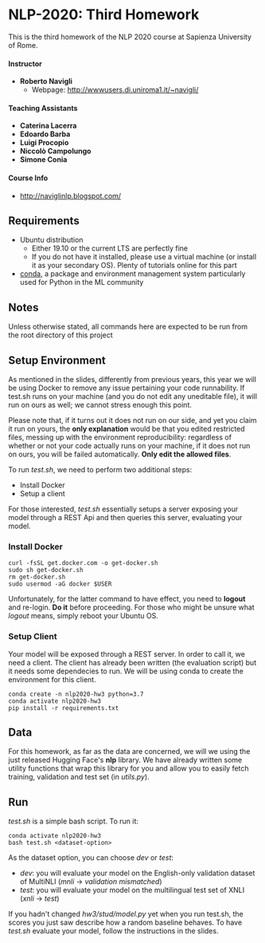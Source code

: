 # NLP-2020: Third Homework
This is the third homework of the NLP 2020 course at Sapienza University of Rome.

#### Instructor
* **Roberto Navigli**
	* Webpage: http://wwwusers.di.uniroma1.it/~navigli/

#### Teaching Assistants
* **Caterina Lacerra**
* **Edoardo Barba**
* **Luigi Procopio**
* **Niccolò Campolungo**
* **Simone Conia**

#### Course Info
* http://naviglinlp.blogspot.com/

## Requirements

* Ubuntu distribution
	* Either 19.10 or the current LTS are perfectly fine
	* If you do not have it installed, please use a virtual machine (or install it as your secondary OS). Plenty of tutorials online for this part
* [conda](https://docs.conda.io/projects/conda/en/latest/index.html), a package and environment management system particularly used for Python in the ML community

## Notes
Unless otherwise stated, all commands here are expected to be run from the root directory of this project

## Setup Environment

As mentioned in the slides, differently from previous years, this year we will be using Docker to remove any issue pertaining your code runnability. If test.sh runs
on your machine (and you do not edit any uneditable file), it will run on ours as well; we cannot stress enough this point.

Please note that, if it turns out it does not run on our side, and yet you claim it run on yours, the **only explanation** would be that you edited restricted files, 
messing up with the environment reproducibility: regardless of whether or not your code actually runs on your machine, if it does not run on ours, 
you will be failed automatically. **Only edit the allowed files**.

To run *test.sh*, we need to perform two additional steps:
* Install Docker
* Setup a client

For those interested, *test.sh* essentially setups a server exposing your model through a REST Api and then queries this server, evaluating your model.

### Install Docker

```
curl -fsSL get.docker.com -o get-docker.sh
sudo sh get-docker.sh
rm get-docker.sh
sudo usermod -aG docker $USER
```

Unfortunately, for the latter command to have effect, you need to **logout** and re-login. **Do it** before proceeding. For those who might be
unsure what *logout* means, simply reboot your Ubuntu OS.

### Setup Client

Your model will be exposed through a REST server. In order to call it, we need a client. The client has already been written
(the evaluation script) but it needs some dependecies to run. We will be using conda to create the environment for this client.

```
conda create -n nlp2020-hw3 python=3.7
conda activate nlp2020-hw3
pip install -r requirements.txt
```

## Data

For this homework, as far as the data are concerned, we will we using the just released Hugging Face's **nlp** library. We 
have already written some utility functions that wrap this library for you and allow you to easily fetch training, validation
and test set (in *utils.py*).

## Run

*test.sh* is a simple bash script. To run it:

```
conda activate nlp2020-hw3
bash test.sh <dataset-option>
```

As the dataset option, you can choose *dev* or *test*:
* *dev*: you will evaluate your model on the English-only validation dataset of MultiNLI (*mnli* -> *validation mismatched*)
* *test*: you will evaluate your model on the multilingual test set of XNLI (*xnli* -> *test*)

If you hadn't changed *hw3/stud/model.py* yet when you run test.sh, the scores you just saw describe how a random baseline
behaves. To have *test.sh* evaluate your model, follow the instructions in the slides.

